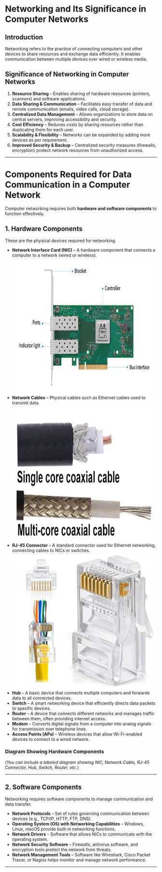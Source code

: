 # **Networking and Its Significance in Computer Networks**

## **Introduction**
Networking refers to the practice of connecting computers and other devices to share resources and exchange data efficiently. It enables communication between multiple devices over wired or wireless media.

## **Significance of Networking in Computer Networks**

1. **Resource Sharing** – Enables sharing of hardware resources (printers, scanners) and software applications.
2. **Data Sharing & Communication** – Facilitates easy transfer of data and remote communication (emails, video calls, cloud storage).
3. **Centralized Data Management** – Allows organizations to store data on central servers, improving accessibility and security.
4. **Cost Efficiency** – Reduces costs by sharing resources rather than duplicating them for each user.
5. **Scalability & Flexibility** – Networks can be expanded by adding more devices as per requirement.
6. **Improved Security & Backup** – Centralized security measures (firewalls, encryption) protect network resources from unauthorized access.

---

# **Components Required for Data Communication in a Computer Network**

Computer networking requires both **hardware and software components** to function effectively.

## **1. Hardware Components**
These are the physical devices required for networking.

- **Network Interface Card (NIC)** – A hardware component that connects a computer to a network (wired or wireless). <img src="1.1(a)nic.jpeg" alt="NIC" width="800px" height="450px">
- **Network Cables** – Physical cables such as Ethernet cables used to transmit data. <img src="1.1(a)cables.jpeg" alt="Cables" width="800px" height="450px">
- **RJ-45 Connector** – A standard connector used for Ethernet networking, connecting cables to NICs or switches. <img src="1.1(a)RJ45Tconnector.jpeg" alt="RJ45Connector" width="800px" height="450px">
- **Hub** – A basic device that connects multiple computers and forwards data to all connected devices.
- **Switch** – A smart networking device that efficiently directs data packets to specific devices.
- **Router** – A device that connects different networks and manages traffic between them, often providing internet access.
- **Modem** – Converts digital signals from a computer into analog signals for transmission over telephone lines.
- **Access Points (APs)** – Wireless devices that allow Wi-Fi-enabled devices to connect to a wired network.

### **Diagram Showing Hardware Components**
_(You can include a labeled diagram showing NIC, Network Cable, RJ-45 Connector, Hub, Switch, Router, etc.)_

---

## **2. Software Components**
Networking requires software components to manage communication and data transfer.

- **Network Protocols** – Set of rules governing communication between devices (e.g., TCP/IP, HTTP, FTP, DNS).
- **Operating System (OS) with Networking Capabilities** – Windows, Linux, macOS provide built-in networking functions.
- **Network Drivers** – Software that allows NICs to communicate with the operating system.
- **Network Security Software** – Firewalls, antivirus software, and encryption tools protect the network from threats.
- **Network Management Tools** – Software like Wireshark, Cisco Packet Tracer, or Nagios helps monitor and manage network performance.

---
